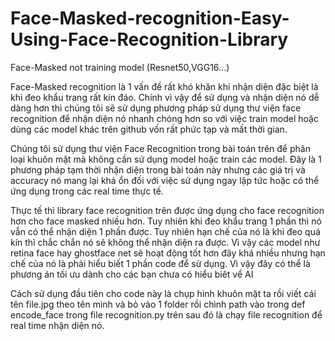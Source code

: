 # Face-Masked-recognition-Easy-Using-Face-Recognition-Library
Face-Masked not training model (Resnet50,VGG16...)

Face-Masked recognition là 1 vấn đề rất khó khăn khi nhận diện đặc biệt là khi đeo khẩu trang rất kín đáo. Chính vì vậy để sử dụng và nhận diện nó dễ dàng hơn thì chúng tôi sẽ sử dụng phương pháp sử dụng thư viện face recognition để nhận diện nó nhanh chóng hơn so với việc train model hoặc dùng các model khác trên github vốn rất phức tạp và mất thời gian. 
 
 
Chúng tôi sử dụng thư viện Face Recognition trong bài toán trên để phân loại khuôn mặt mà không cần sử dụng model hoặc train các model. Đây là 1 phương pháp tạm thời nhận diện trong bài toán này nhưng các giá trị và accuracy nó mang lại khá ổn đối với việc sử dụng ngay lập tức hoặc có thể ứng dụng trong các real time thực tế.

Thực tế thì library face recognition trên được ứng dụng cho face recognition hơn cho face masked nhiều hơn. Tuy nhiên khi đeo khẩu trang 1 phần thì nó vẫn có thể nhận diện 1 phần được. Tuy nhiên hạn chế của nó là khi đeo quá kín thì chắc chắn nó sẽ không thể nhận diện ra được. Vì vậy các model như retina face hay ghostface net sẽ hoạt động tốt hơn đây khá nhiều nhưng hạn chế của nó là phải hiểu biết 1 phần code để sử dụng. Vì vậy đây có thể là phương án tối ưu dành cho các bạn chưa có hiểu biêt vể AI

Cách sử dụng đầu tiên cho code này là chụp hình khuôn mặt ta rồi viết cái tên file.jpg theo tên mình và bỏ vào 1 folder rồi chình path vào trong def encode_face trong file recognition.py trên sau đó là chạy file recognition để real time nhận diện nó.







